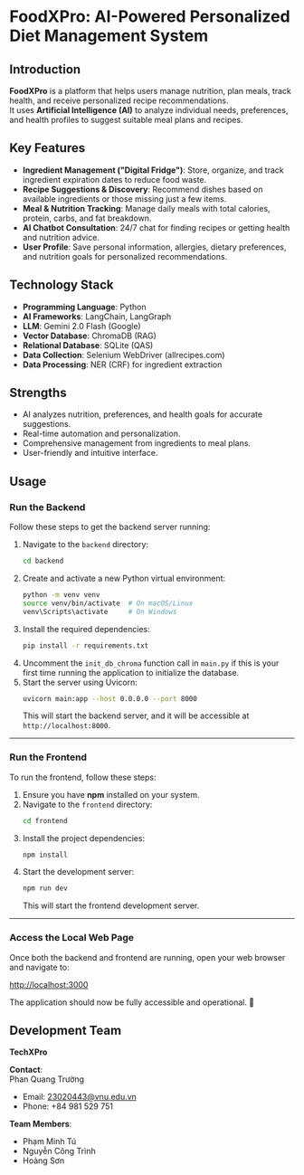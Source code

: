 # FoodXPro: AI-Powered Personalized Diet Management System

## Introduction

**FoodXPro** is a platform that helps users manage nutrition, plan meals, track health, and receive personalized recipe recommendations.  
It uses **Artificial Intelligence (AI)** to analyze individual needs, preferences, and health profiles to suggest suitable meal plans and recipes.

## Key Features

- **Ingredient Management ("Digital Fridge")**: Store, organize, and track ingredient expiration dates to reduce food waste.  
- **Recipe Suggestions & Discovery**: Recommend dishes based on available ingredients or those missing just a few items.  
- **Meal & Nutrition Tracking**: Manage daily meals with total calories, protein, carbs, and fat breakdown.  
- **AI Chatbot Consultation**: 24/7 chat for finding recipes or getting health and nutrition advice.  
- **User Profile**: Save personal information, allergies, dietary preferences, and nutrition goals for personalized recommendations.

## Technology Stack

- **Programming Language**: Python  
- **AI Frameworks**: LangChain, LangGraph  
- **LLM**: Gemini 2.0 Flash (Google)  
- **Vector Database**: ChromaDB (RAG)  
- **Relational Database**: SQLite (QAS)  
- **Data Collection**: Selenium WebDriver (allrecipes.com)  
- **Data Processing**: NER (CRF) for ingredient extraction

## Strengths

- AI analyzes nutrition, preferences, and health goals for accurate suggestions.  
- Real-time automation and personalization.  
- Comprehensive management from ingredients to meal plans.  
- User-friendly and intuitive interface.

## Usage

### Run the Backend

Follow these steps to get the backend server running:

1.  Navigate to the `backend` directory:
    ```bash
    cd backend
    ```
2.  Create and activate a new Python virtual environment:
    ```bash
    python -m venv venv
    source venv/bin/activate  # On macOS/Linux
    venv\Scripts\activate     # On Windows
    ```
3.  Install the required dependencies:
    ```bash
    pip install -r requirements.txt
    ```
4.  Uncomment the `init_db_chroma` function call in `main.py` if this is your first time running the application to initialize the database.
5.  Start the server using Uvicorn:
    ```bash
    uvicorn main:app --host 0.0.0.0 --port 8000
    ```
    This will start the backend server, and it will be accessible at `http://localhost:8000`.

---

### Run the Frontend

To run the frontend, follow these steps:

1.  Ensure you have **npm** installed on your system.
2.  Navigate to the `frontend` directory:
    ```bash
    cd frontend
    ```
3.  Install the project dependencies:
    ```bash
    npm install
    ```
4.  Start the development server:
    ```bash
    npm run dev
    ```
    This will start the frontend development server.

---

### Access the Local Web Page

Once both the backend and frontend are running, open your web browser and navigate to:

[http://localhost:3000](http://localhost:3000)

The application should now be fully accessible and operational. 🚀

## Development Team

**TechXPro**  

**Contact**:  
Phan Quang Trường  
- Email: 23020443@vnu.edu.vn  
- Phone: +84 981 529 751  

**Team Members**:  
- Phạm Minh Tú  
- Nguyễn Công Trình  
- Hoàng Sơn  
